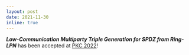 ```yaml
---
layout: post
date: 2021-11-30
inline: true
---
```


<em><b> Low-Communication Multiparty Triple Generation for SPDZ from Ring-LPN</b></em> has been accepted at [PKC 2022](https://pkc.iacr.org/2022)!
